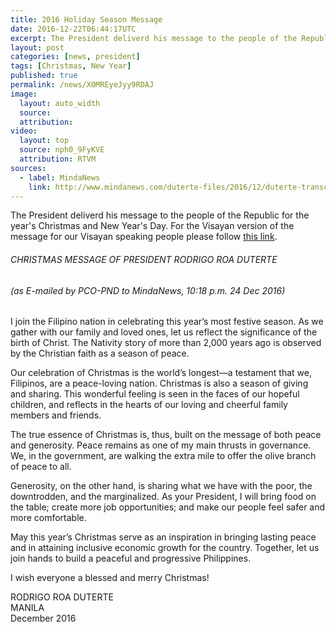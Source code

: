 ```yaml
---
title: 2016 Holiday Season Message
date: 2016-12-22T06:44:17UTC
excerpt: The President deliverd his message to the people of the Republic for the year's Christmas and New Year's Day on 22 December 2016 from the Malacañan Palace.
layout: post
categories: [news, president]
tags: [Christmas, New Year]
published: true
permalink: /news/X0MREyeJyy9RDAJ
image:
  layout: auto_width
  source: 
  attribution: 
video:
  layout: top
  source: nph0_9FyKVE
  attribution: RTVM
sources:
  - label: MindaNews
    link: http://www.mindanews.com/duterte-files/2016/12/duterte-transcripts-christmas-2016-message-24-dec-2016/
---
```


The President deliverd his message to the people of the Republic for the year's Christmas and New Year's Day.
For the Visayan version of the message for our Visayan speaking people please follow [this link](https://www.youtube.com/watch?v=XhtgsYavqmo).

###### CHRISTMAS MESSAGE OF PRESIDENT RODRIGO ROA DUTERTE

###### (as E-mailed by PCO-PND to MindaNews, 10:18 p.m. 24 Dec 2016)

I join the Filipino nation in celebrating this year’s most festive season.  As we gather with our family and loved ones, let us reflect the significance of the birth of Christ. The Nativity story of more than 2,000 years ago is observed by the Christian faith as a season of peace.

Our celebration of Christmas is the world’s longest—a testament that we, Filipinos, are a peace-loving nation. Christmas is also a season of giving and sharing.  This wonderful feeling is seen in the faces of our hopeful children, and reflects in the hearts of our loving and cheerful family members and friends.

The true essence of Christmas is, thus, built on the message of both peace and generosity. Peace remains as one of my main thrusts in governance. We, in the government, are walking the extra mile to offer the olive branch of peace to all.

Generosity, on the other hand, is sharing what we have with the poor, the downtrodden, and the marginalized. As your President, I will bring food on the table; create more job opportunities; and make our people feel safer and more comfortable.

May this year’s Christmas serve as an inspiration in bringing lasting peace and in attaining inclusive economic growth for the country. Together, let us join hands to build a peaceful and progressive Philippines.

I wish everyone a blessed and merry Christmas!

​​​​​​RODRIGO ROA DUTERTE<br>
MANILA<br>
December 2016<br>
